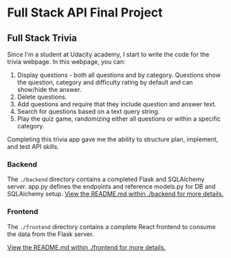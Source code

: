 # Full Stack API Final Project

## Full Stack Trivia

Since I'm a student at Udacity academy, I start to write the code for the trivia webpage.
In this webpage, you can:
1) Display questions - both all questions and by category. Questions show the question, category and difficulty rating by default and can show/hide the answer. 
2) Delete questions.
3) Add questions and require that they include question and answer text.
4) Search for questions based on a text query string.
5) Play the quiz game, randomizing either all questions or within a specific category. 

Completing this trivia app gave me the ability to structure plan, implement, and test API skills.


### Backend
The `./backend` directory contains a completed Flask and SQLAlchemy server. app.py defines the endpoints and reference models.py for DB and SQLAlchemy setup.
<a href="https://github.com/reemkhd/Trivia/blob/master/backend/README.md">View the README.md within ./backend for more details.</a>

### Frontend
The `./frontend` directory contains a complete React frontend to consume the data from the Flask server.

[View the README.md within ./frontend for more details.](./frontend/README.md)
